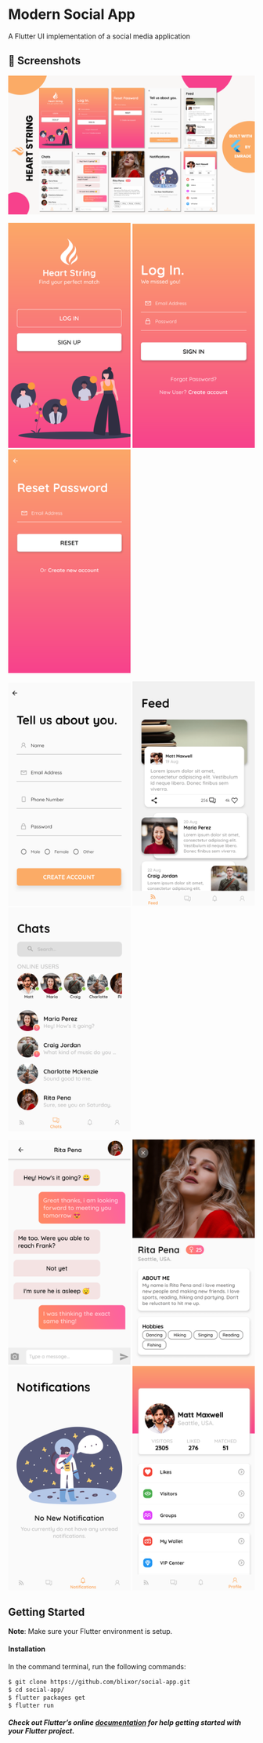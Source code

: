 # Modern Social App 

A Flutter UI implementation of a social media application

## 📸 Screenshots

<img src="screenshots/banner.png"/>

<img src="screenshots/1.png" width="250"/> <img src="screenshots/2.png" width="250"/> <img src="screenshots/3.png" width="250"/> 

<img src="screenshots/4.png" width="250"/> <img src="screenshots/5.png" width="250"/> <img src="screenshots/6.png" width="250"/> 

<img src="screenshots/7.png" width="250"/> <img src="screenshots/8.png" width="250"/> <img src="screenshots/9.png" width="250"/> <img src="screenshots/10.png" width="250"/>

## Getting Started

**Note**: Make sure your Flutter environment is setup.
#### Installation

In the command terminal, run the following commands:

    $ git clone https://github.com/blixor/social-app.git
    $ cd social-app/
    $ flutter packages get
    $ flutter run

##### Check out Flutter’s online [documentation](http://flutter.io/) for help getting started with your Flutter project.
